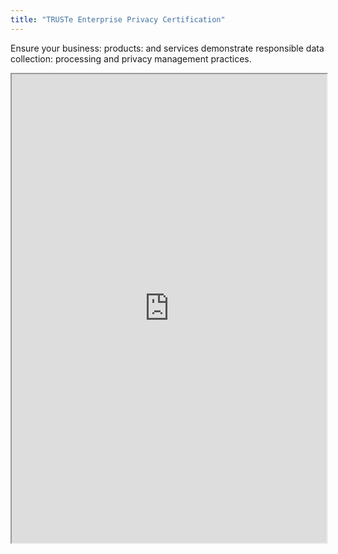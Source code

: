 ```yaml
---
title: "TRUSTe Enterprise Privacy Certification"
---
```


Ensure your business: products: and services demonstrate responsible data collection: processing and privacy management practices.

<iframe height="750" width="100%" src="https://ewelton.github.io/ktest/wiki.html#TRUSTe%20Enterprise%20Privacy%20Certification"></iframe>

